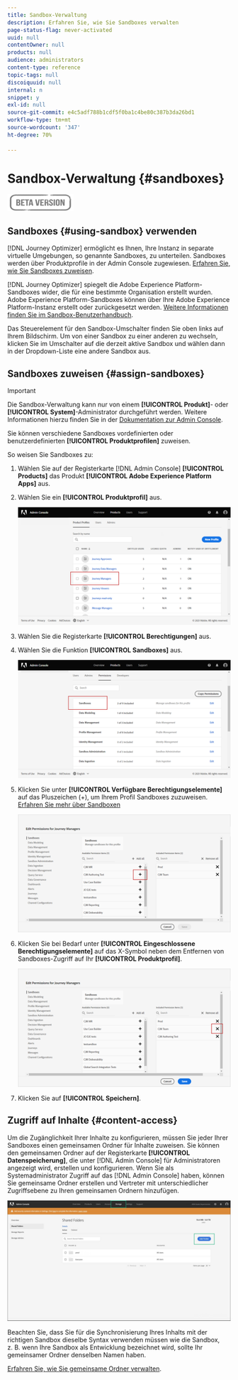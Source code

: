 ```yaml
---
title: Sandbox-Verwaltung
description: Erfahren Sie, wie Sie Sandboxes verwalten
page-status-flag: never-activated
uuid: null
contentOwner: null
products: null
audience: administrators
content-type: reference
topic-tags: null
discoiquuid: null
internal: n
snippet: y
exl-id: null
source-git-commit: e4c5adf788b1cdf5f0ba1c4be80c387b3da26bd1
workflow-type: tm+mt
source-wordcount: '347'
ht-degree: 70%

---
```


# Sandbox-Verwaltung {#sandboxes}

![](../assets/do-not-localize/badge.png)

## Sandboxes {#using-sandbox} verwenden

[!DNL Journey Optimizer] ermöglicht es Ihnen, Ihre Instanz in separate virtuelle Umgebungen, so genannte Sandboxes, zu unterteilen.
Sandboxes werden über Produktprofile in der Admin Console zugewiesen. [Erfahren Sie, wie Sie Sandboxes zuweisen](permissions.md#create-product-profile).

[!DNL Journey Optimizer] spiegelt die Adobe Experience Platform-Sandboxes wider, die für eine bestimmte Organisation erstellt wurden.
Adobe Experience Platform-Sandboxes können über Ihre Adobe Experience Platform-Instanz erstellt oder zurückgesetzt werden. [Weitere Informationen finden Sie im Sandbox-Benutzerhandbuch](https://experienceleague.adobe.com/docs/experience-platform/sandbox/ui/user-guide.html?lang=de).

Das Steuerelement für den Sandbox-Umschalter finden Sie oben links auf Ihrem Bildschirm. Um von einer Sandbox zu einer anderen zu wechseln, klicken Sie im Umschalter auf die derzeit aktive Sandbox und wählen dann in der Dropdown-Liste eine andere Sandbox aus.

## Sandboxes zuweisen {#assign-sandboxes}

>[!IMPORTANT]
>
> Die Sandbox-Verwaltung kann nur von einem **[!UICONTROL Produkt]**- oder **[!UICONTROL System]**-Administrator durchgeführt werden. Weitere Informationen hierzu finden Sie in der [Dokumentation zur Admin Console](https://helpx.adobe.com/enterprise/admin-guide.html/enterprise/using/admin-roles.ug.html).

Sie können verschiedene Sandboxes vordefinierten oder benutzerdefinierten **[!UICONTROL Produktprofilen]** zuweisen.

So weisen Sie Sandboxes zu:

1. Wählen Sie auf der Registerkarte [!DNL Admin Console] **[!UICONTROL Products]** das Produkt **[!UICONTROL Adobe Experience Platform Apps]** aus.

1. Wählen Sie ein **[!UICONTROL Produktprofil]** aus.

   ![](../assets/sandbox_1.png)

1. Wählen Sie die Registerkarte **[!UICONTROL Berechtigungen]** aus.

1. Wählen Sie die Funktion **[!UICONTROL Sandboxes]** aus.

   ![](../assets/sandbox_2.png)

1. Klicken Sie unter **[!UICONTROL Verfügbare Berechtigungselemente]** auf das Pluszeichen (+), um Ihrem Profil Sandboxes zuzuweisen. [Erfahren Sie mehr über Sandboxen](https://experienceleague.adobe.com/docs/experience-platform/sandbox/home.html?lang=de)

   ![](../assets/sandbox_3.png)

1. Klicken Sie bei Bedarf unter **[!UICONTROL Eingeschlossene Berechtigungselemente]** auf das X-Symbol neben dem Entfernen von Sandboxes-Zugriff auf Ihr **[!UICONTROL Produktprofil]**.

   ![](../assets/sandbox_4.png)

1. Klicken Sie auf **[!UICONTROL Speichern]**.

## Zugriff auf Inhalte {#content-access}

Um die Zugänglichkeit Ihrer Inhalte zu konfigurieren, müssen Sie jeder Ihrer Sandboxes einen gemeinsamen Ordner für Inhalte zuweisen. Sie können den gemeinsamen Ordner auf der Registerkarte **[!UICONTROL Datenspeicherung]**, die unter [!DNL Admin Console] für Administratoren angezeigt wird, erstellen und konfigurieren. Wenn Sie als Systemadministrator Zugriff auf das [!DNL Admin Console] haben, können Sie gemeinsame Ordner erstellen und Vertreter mit unterschiedlicher Zugriffsebene zu Ihren gemeinsamen Ordnern hinzufügen.

![](../assets/do-not-localize/content_access.png)

Beachten Sie, dass Sie für die Synchronisierung Ihres Inhalts mit der richtigen Sandbox dieselbe Syntax verwenden müssen wie die Sandbox, z. B. wenn Ihre Sandbox als Entwicklung bezeichnet wird, sollte Ihr gemeinsamer Ordner denselben Namen haben.

[Erfahren Sie, wie Sie gemeinsame Ordner verwalten](https://helpx.adobe.com/enterprise/admin-guide.html/enterprise/using/manage-adobe-storage.ug.html).
